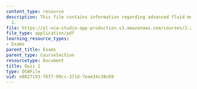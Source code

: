 ```yaml
---
content_type: resource
description: This file contains information regarding advanced fluid mechanics, quiz
  1.
file: https://ol-ocw-studio-app-production.s3.amazonaws.com/courses/2-25-advanced-fluid-mechanics-fall-2013/e0827193f6f799cc371d7eae34c38c69_MIT2_25F13_Quiz1.pdf
file_type: application/pdf
learning_resource_types:
- Exams
parent_title: Exams
parent_type: CourseSection
resourcetype: Document
title: Quiz 1
type: OCWFile
uid: e0827193-f6f7-99cc-371d-7eae34c38c69
---
```

